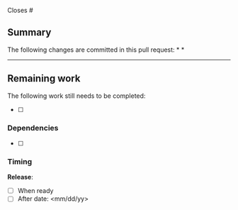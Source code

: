 Closes #

## Summary
<!-- Add a brief description of changes -->


The following changes are committed in this pull request:
*
*


--------------------------------------------------
<!-- Remove this entire section if not needed -->

## Remaining work

The following work still needs to be completed:

- [ ] <List outstanding tasks here>

### Dependencies

- [ ] <Tasks that must be completed before merging this pull request>


### Timing
**Release**:
- [ ] When ready
- [ ] After date: <mm/dd/yy>
